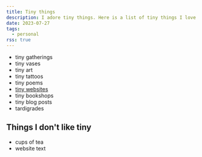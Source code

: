 ```yaml
---
title: Tiny things
description: I adore tiny things. Here is a list of tiny things I love.
date: 2023-07-27
tags:
  - personal
rss: true
---
```


- tiny gatherings
- tiny vases
- tiny art
- tiny tattoos
- tiny poems
- [tiny websites](https://1mb.club/)
- tiny bookshops
- tiny blog posts
- tardigrades

## Things I don't like tiny
- cups of tea
- website text